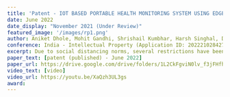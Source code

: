 ```yaml
---
title: 'Patent - IOT BASED PORTABLE HEALTH MONITORING SYSTEM USING EDGE COMPUTING'
date: June 2022
date_display: "November 2021 (Under Review)"
featured_image: '/images/rp1.png'
author: Aniket Dhole, Mohit Gandhi, Shrishail Kumbhar, Harsh Singhal, Dr. Sonal Gore
conference: India - Intellectual Property (Application ID: 202221028427)
excerpt: Due to social distancing norms, several restrictions have been established in public settings due to the COVID-19 pandemic. In offices and schools, there are no automated systems or procedures for managing large groups of people. Some systems use camera footage of workspaces to verify whether individuals are wearing masks, and temperature checks are done manually by designated authorities and processed on massive servers. The paper contains a proposed prototype of a portable device that can manage if individuals entering the workspace are wearing masks, and have an appropriate heart pulse rate using M5Stack Core2, ESP32 Camera Module, and distance sensors. For optimization and fast Mask Detection Model which will run entirely on the device, Tensorflow Lite and Edge Computing are used. The mask detection model achieves an accuracy of 87.8%. Here the focus was on edge computing with limited RAM usage and with an optimized MobileNetV1 model.
paper_text: [patent (published) - June 2022]
paper_url: https://drive.google.com/drive/folders/1L2CkFgviN0lv_f3jFHfha9MHlxxLSLto?usp=sharing
video_text: [video]
video_url: https://youtu.be/XaQzh3UL3gs
award: 
---
```

